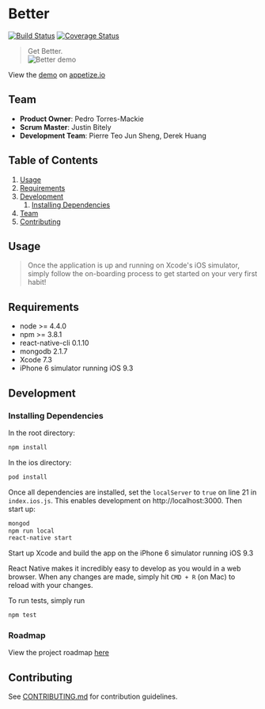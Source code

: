 # Better

[![Build Status](https://travis-ci.org/betterhabits/Better.svg?branch=master)](https://travis-ci.org/betterhabits/Better) [![Coverage Status](https://coveralls.io/repos/github/betterhabits/Better/badge.svg?branch=master)](https://coveralls.io/github/betterhabits/Better?branch=master)

> Get Better.  
![Better demo](https://cloud.githubusercontent.com/assets/13752714/15801337/c9b6feb4-2a5f-11e6-841a-6f8146c7c7a3.gif)

View the [demo](https://appetize.io/app/61j9jyc2yce3rj73wq6xv9va6w?device=iphone6&scale=75&orientation=portrait&osVersion=9.3) on [appetize.io](https://appetize.io/)

## Team

  - __Product Owner__: Pedro Torres-Mackie
  - __Scrum Master__: Justin Bitely
  - __Development Team__: Pierre Teo Jun Sheng, Derek Huang

## Table of Contents

1. [Usage](#Usage)
1. [Requirements](#requirements)
1. [Development](#development)
    1. [Installing Dependencies](#installing-dependencies)
1. [Team](#team)
1. [Contributing](#contributing)

## Usage

> Once the application is up and running on Xcode's iOS simulator, simply follow the on-boarding process to get started on your very first habit!

## Requirements

- node >= 4.4.0
- npm >= 3.8.1
- react-native-cli 0.1.10
- mongodb 2.1.7
- Xcode 7.3
- iPhone 6 simulator running iOS 9.3

## Development

### Installing Dependencies

In the root directory:

```sh
npm install
```

In the ios directory:

```sh
pod install
```

Once all dependencies are installed, set the `localServer` to `true` on line 21 in `index.ios.js`. This enables development on http://localhost:3000. Then start up:

```sh
mongod
npm run local
react-native start
```
Start up Xcode and build the app on the iPhone 6 simulator running iOS 9.3

React Native makes it incredibly easy to develop as you would in a web browser. When any changes are made, simply hit `CMD + R` (on Mac) to reload with your changes.

To run tests, simply run

```sh
npm test
```

### Roadmap

View the project roadmap [here](https://github.com/hrr12-thundercats/thesis/issues)

## Contributing

See [CONTRIBUTING.md](CONTRIBUTING.md) for contribution guidelines.
